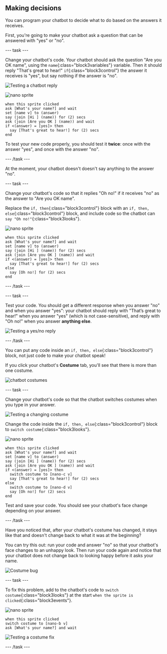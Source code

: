 ## Making decisions

You can program your chatbot to decide what to do based on the answers it receives.

First, you're going to make your chatbot ask a question that can be answered with "yes" or "no".

--- task ---

Change your chatbot's code. Your chatbot should ask the question "Are you OK name", using the `name`{:class="block3variables"} variable. Then it should reply "That's great to hear!" `if`{:class="block3control"} the answer it receives is "yes", but say nothing if the answer is "no".

![Testing a chatbot reply](images/chatbot-if-test.png)

![nano sprite](images/nano-sprite.png)
```blocks3
when this sprite clicked
ask [What's your name?] and wait
set [name v] to (answer)
say (join [Hi ] (name)) for (2) secs
ask (join [Are you OK ] (name)) and wait
if <(answer) = [yes]> then 
  say [That's great to hear!] for (2) secs
end
```

To test your new code properly, you should test it __twice__: once with the answer "yes", and once with the answer "no".

--- /task ---

At the moment, your chatbot doesn't doesn't say anything to the answer "no".

--- task ---

Change your chatbot's code so that it replies "Oh no!" if it receives "no" as the answer to "Are you OK name".

Replace the `if, then`{:class="block3control"} block with an `if, then, else`{:class="block3control"} block, and include code so the chatbot can `say "Oh no!"`{:class="block3looks"}.

![nano sprite](images/nano-sprite.png)
```blocks3
when this sprite clicked
ask [What's your name?] and wait
set [name v] to (answer)
say (join [Hi ] (name)) for (2) secs
ask (join [Are you OK ] (name)) and wait
if <(answer) = [yes]> then 
  say [That's great to hear!] for (2) secs
else 
  say [Oh no!] for (2) secs
end
```

--- /task ---


--- task ---

Test your code. You should get a different response when you answer "no" and when you answer "yes": your chatbot should reply with "That’s great to hear!" when you answer "yes" (which is not case-sensitive), and reply with "Oh no!" when you answer **anything else**.

![Testing a yes/no reply](images/chatbot-if-else-test.png)

--- /task ---

You can put any code inside an `if, then, else`{:class="block3control"} block, not just code to make your chatbot speak!

If you click your chatbot's **Costume** tab, you'll see that there is more than one costume.

![chatbot costumes](images/chatbot-costume-view.png)

--- task ---

Change your chatbot's code so that the chatbot switches costumes when you type in your answer.

![Testing a changing costume](images/chatbot-costume-test.png)

Change the code inside the `if, then, else`{:class="block3control"} block to `switch costume`{:class="block3looks"}.

![nano sprite](images/nano-sprite.png)
```blocks3
when this sprite clicked
ask [What's your name?] and wait
set [name v] to (answer)
say (join [Hi ] (name)) for (2) secs
ask (join [Are you OK ] (name)) and wait
if <(answer) = [yes]> then 
  switch costume to [nano-c v]
  say [That's great to hear!] for (2) secs
else 
  switch costume to [nano-d v]
  say [Oh no!] for (2) secs
end
```

Test and save your code. You should see your chatbot's face change depending on your answer.


--- /task ---

Have you noticed that, after your chatbot's costume has changed, it stays like that and doesn't change back to what it was at the beginning? 

You can try this out: run your code and answer "no" so that your chatbot's face changes to an unhappy look. Then run your code again and notice that your chatbot does not change back to looking happy before it asks your name.

![Costume bug](images/chatbot-costume-bug-test.png)

--- task ---

To fix this problem, add to the chatbot's code to `switch costume`{:class="block3looks"} at the start `when the sprite is clicked`{:class="block3events"}.

![nano sprite](images/nano-sprite.png)
```blocks3
when this sprite clicked
switch costume to [nano-b v]
ask [What's your name?] and wait
```

![Testing a costume fix](images/chatbot-costume-fix-test.png)

--- /task ---

